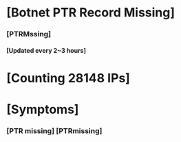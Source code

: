 # [Botnet PTR Record Missing]
### [PTRMssing]
#### [Updated every 2~3 hours]

# [Counting 28148 IPs]

# [Symptoms] 
###   [PTR missing] [PTRmissing]

